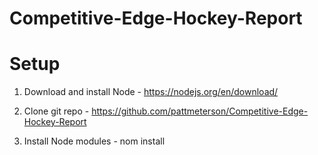 # Competitive-Edge-Hockey-Report

# Setup

1. Download and install Node - https://nodejs.org/en/download/

2. Clone git repo - https://github.com/pattmeterson/Competitive-Edge-Hockey-Report

3. Install Node modules - nom install